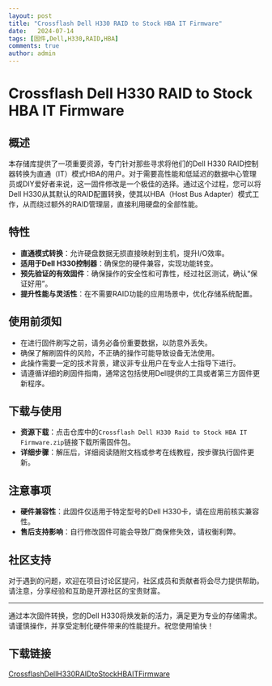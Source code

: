 ```yaml
---
layout: post
title: "Crossflash Dell H330 RAID to Stock HBA IT Firmware"
date:   2024-07-14
tags: [固件,Dell,H330,RAID,HBA]
comments: true
author: admin
---
```

# Crossflash Dell H330 RAID to Stock HBA IT Firmware

## 概述

本存储库提供了一项重要资源，专门针对那些寻求将他们的Dell H330 RAID控制器转换为直通（IT）模式HBA的用户。对于需要高性能和低延迟的数据中心管理员或DIY爱好者来说，这一固件修改是一个极佳的选择。通过这个过程，您可以将Dell H330从其默认的RAID配置转换，使其以HBA（Host Bus Adapter）模式工作，从而绕过额外的RAID管理层，直接利用硬盘的全部性能。

## 特性

- **直通模式转换**：允许硬盘数据无损直接映射到主机，提升I/O效率。
- **适用于Dell H330控制器**：确保您的硬件兼容，实现功能转变。
- **预先验证的有效固件**：确保操作的安全性和可靠性，经过社区测试，确认“保证好用”。
- **提升性能与灵活性**：在不需要RAID功能的应用场景中，优化存储系统配置。

## 使用前须知

- 在进行固件刷写之前，请务必备份重要数据，以防意外丢失。
- 确保了解刷固件的风险，不正确的操作可能导致设备无法使用。
- 此操作需要一定的技术背景，建议非专业用户在专业人士指导下进行。
- 请遵循详细的刷固件指南，通常这包括使用Dell提供的工具或者第三方固件更新程序。

## 下载与使用

- **资源下载**：点击仓库中的`Crossflash Dell H330 Raid to Stock HBA IT Firmware.zip`链接下载所需固件包。
- **详细步骤**：解压后，详细阅读随附文档或参考在线教程，按步骤执行固件更新。

## 注意事项

- **硬件兼容性**：此固件仅适用于特定型号的Dell H330卡，请在应用前核实兼容性。
- **售后支持影响**：自行修改固件可能会导致厂商保修失效，请权衡利弊。

## 社区支持

对于遇到的问题，欢迎在项目讨论区提问，社区成员和贡献者将会尽力提供帮助。请注意，分享经验和互助是开源社区的宝贵财富。

---

通过本次固件转换，您的Dell H330将焕发新的活力，满足更为专业的存储需求。请谨慎操作，并享受定制化硬件带来的性能提升。祝您使用愉快！

## 下载链接

[CrossflashDellH330RAIDtoStockHBAITFirmware](https://pan.quark.cn/s/14cd2194c143)